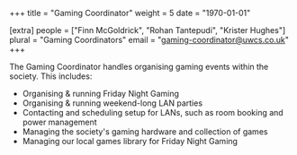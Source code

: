 +++
title = "Gaming Coordinator"
weight = 5
date = "1970-01-01"

[extra]
people = ["Finn McGoldrick", "Rohan Tantepudi", "Krister Hughes"]
plural = "Gaming Coordinators"
email = "gaming-coordinator@uwcs.co.uk"
+++

The Gaming Coordinator handles organising gaming events within the society. This includes:

- Organising & running Friday Night Gaming
- Organising & running weekend-long LAN parties
- Contacting and scheduling setup for LANs, such as room booking and power management
- Managing the society's gaming hardware and collection of games
- Managing our local games library for Friday Night Gaming